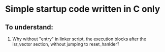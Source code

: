 # Simple startup code written in C only


## To understand:
1. Why without "entry" in linker script, the execution blocks after the isr_vector section, without jumping to reset_hanlder?